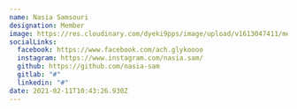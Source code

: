 ```yaml
---
name: Nasia Samsouri
designation: Member
image: https://res.cloudinary.com/dyeki9pps/image/upload/v1613047411/members/nasia_qmygqu.jpg
socialLinks:
  facebook: https://www.facebook.com/ach.glykoooo
  instagram: https://www.instagram.com/nasia.sam/
  github: https://github.com/nasia-sam
  gitlab: "#"
  linkedin: "#"
date: 2021-02-11T10:43:26.930Z
---
```

